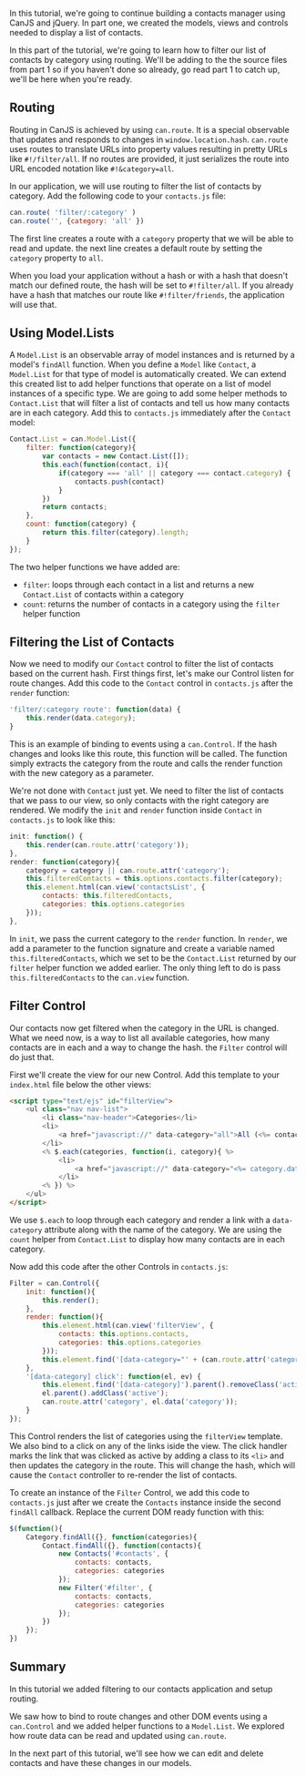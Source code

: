 In this tutorial, we're going to continue building a contacts manager using CanJS and jQuery. In part one, we created the models, views and controls needed to display a list of contacts.

In this part of the tutorial, we're going to learn how to filter our list of contacts by category using routing. We'll be adding to the the source files from part 1 so if you haven't done so already, go read part 1 to catch up, we'll be here when you're ready.

## Routing

Routing in CanJS is achieved by using `can.route`. It is a special observable that updates and responds to changes in `window.location.hash`. `can.route` uses routes to translate URLs into property values resulting in pretty URLs like `#!/filter/all`. If no routes are provided, it just serializes the route into URL encoded notation like `#!&category=all`.

In our application, we will use routing to filter the list of contacts by category. Add the following code to your `contacts.js` file:

```js
can.route( 'filter/:category' )
can.route('', {category: 'all' })
```

The first line creates a route with a `category` property that we will be able to read and update. the next line creates a default route by setting the `category` property to `all`. 

When you load your application without a hash or with a hash that doesn't match our defined route, the hash will be set to `#!filter/all`. If you already have a hash that matches our route like `#!filter/friends`, the application will use that.

## Using Model.Lists

A `Model.List` is an observable array of model instances and is returned by a model's `findAll` function. When you define a `Model` like `Contact`, a `Model.List` for that type of model is automatically created. We can extend this created list to add helper functions that operate on a list of model instances of a specific type. We are going to add some helper methods to `Contact.List` that will filter a list of contacts and tell us how many contacts are in each category. Add this to `contacts.js` immediately after the `Contact` model:

```js
Contact.List = can.Model.List({
	filter: function(category){
		var contacts = new Contact.List([]);
		this.each(function(contact, i){
			if(category === 'all' || category === contact.category) {
				contacts.push(contact)
			}
		})
		return contacts;
	},
	count: function(category) {
		return this.filter(category).length;
	}
});
```
The two helper functions we have added are:

- `filter`: loops through each contact in a list and returns a new `Contact.List` of contacts within a category
- `count`: returns the number of contacts in a category using the `filter` helper function

## Filtering the List of Contacts

Now we need to modify our `Contact` control to filter the list of contacts based on the current hash. First things first, let's make our Control listen for route changes. Add this code to the `Contact` control in `contacts.js` after the `render` function:

```js
'filter/:category route': function(data) {
	this.render(data.category);
}
```

This is an example of binding to events using a `can.Control`. If the hash changes and looks like this route, this function will be called. The function simply extracts the category from the route and calls the render function with the new category as a parameter.

We're not done with `Contact` just yet. We need to filter the list of contacts that we pass to our view, so only contacts with the right category are rendered. We modify the `init` and `render` function inside `Contact` in `contacts.js` to look like this:

```js
init: function() {
	this.render(can.route.attr('category'));
},
render: function(category){
	category = category || can.route.attr('category');
	this.filteredContacts = this.options.contacts.filter(category);
	this.element.html(can.view('contactsList', {
		contacts: this.filteredContacts,
		categories: this.options.categories
	}));
},
```

In `init`, we pass the current category to the `render` function. In `render`, we add a parameter to the function signature and create a variable named `this.filteredContacts`, which we set to be the `Contact.List` returned by our `filter` helper function we added earlier. The only thing left to do is pass `this.filteredContacts` to the `can.view` function.

## Filter Control

Our contacts now get filtered when the category in the URL is changed. What we need now, is a way to list all available categories, how many contacts are in each and a way to change the hash. the `Filter` control will do just that.

First we'll create the view for our new Control. Add this template to your `index.html` file below the other views:

```html
<script type="text/ejs" id="filterView">
	<ul class="nav nav-list">
		<li class="nav-header">Categories</li>
		<li>
			<a href="javascript://" data-category="all">All (<%= contacts.count('all') %>)</a>
		</li>
		<% $.each(categories, function(i, category){ %>
			<li>
				<a href="javascript://" data-category="<%= category.data %>"><%= category.name %> (<%= contacts.count(category.data) %>)</a>
			</li>
		<% }) %>
	</ul>
</script>
```

We use `$.each` to loop through each category and render a link with a `data-category` attribute along with the name of the category. We are using the `count` helper from `Contact.List` to display how many contacts are in each category.

Now add this code after the other Controls in `contacts.js`:

```js
Filter = can.Control({
	init: function(){
		this.render();
	},
	render: function(){
		this.element.html(can.view('filterView', {
			contacts: this.options.contacts,
			categories: this.options.categories
		}));
		this.element.find('[data-category="' + (can.route.attr('category') || "all") + '"]').parent().addClass('active');
	},
	'[data-category] click': function(el, ev) {
		this.element.find('[data-category]').parent().removeClass('active');
		el.parent().addClass('active');
		can.route.attr('category', el.data('category'));
	}
});
```

This Control renders the list of categories using the `filterView` template. We also bind to a click on any of the links iside the view. The click handler marks the link that was clicked as active by adding a class to its `<li>` and then updates the category in the route. This will change the hash, which will cause the `Contact` controller to re-render the list of contacts.

To create an instance of the `Filter` Control, we add this code to `contacts.js` just after we create the `Contacts` instance inside the second `findAll` callback. Replace the current DOM ready function with this:

```js
$(function(){
	Category.findAll({}, function(categories){
		Contact.findAll({}, function(contacts){
			new Contacts('#contacts', {
				contacts: contacts,
				categories: categories
			});
			new Filter('#filter', {
				contacts: contacts,
				categories: categories
			});
		})
	});
})
```

## Summary

In this tutorial we added filtering to our contacts application and setup routing.

We saw how to bind to route changes and other DOM events using a `can.Control` and we added helper functions to a `Model.List`. We explored how route data can be read and updated using `can.route`. 

In the next part of this tutorial, we'll see how we can edit and delete contacts and have these changes in our models.
